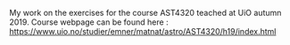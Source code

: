 My work on the exercises for the course AST4320 teached at UiO autumn 2019.
Course webpage can be found here : https://www.uio.no/studier/emner/matnat/astro/AST4320/h19/index.html
